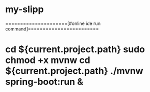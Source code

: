 # my-slipp

=====================[#online ide run command]========================
 
cd ${current.project.path} sudo chmod +x mvnw 
cd ${current.project.path} 
./mvnw spring-boot:run &
======================================================================
